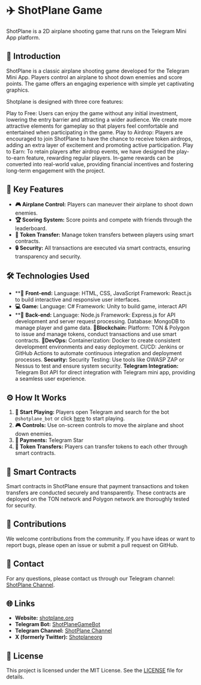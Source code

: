 # ✈️ ShotPlane Game

ShotPlane is a 2D airplane shooting game that runs on the Telegram Mini App platform. 

## 📖 Introduction

ShotPlane is a classic airplane shooting game developed for the Telegram Mini App. Players control an airplane to shoot down enemies and score points. The game offers an engaging experience with simple yet captivating graphics.

Shotplane is designed with three core features:

Play to Free: Users can enjoy the game without any initial investment, lowering the entry barrier and attracting a wider audience. We create more attractive elements for gameplay so that players feel comfortable and entertained when participating in the game.
Play to Airdrop: Players are encouraged to join ShotPlane to have the chance to receive token airdrops, adding an extra layer of excitement and promoting active participation.
Play to Earn: To retain players after airdrop events, we have designed the play-to-earn feature, rewarding regular players. In-game rewards can be converted into real-world value, providing financial incentives and fostering long-term engagement with the project.

## 🔑 Key Features

- **🎮 Airplane Control:** Players can maneuver their airplane to shoot down enemies.
- **🏆 Scoring System:** Score points and compete with friends through the leaderboard.
- **🔄 Token Transfer:** Manage token transfers between players using smart contracts.
- **🔒 Security:** All transactions are executed via smart contracts, ensuring transparency and security.

## 🛠️ Technologies Used

- **📱 **Front-end:**
Language: HTML, CSS, JavaScript
Framework: React.js to build interactive and responsive user interfaces.
- **💻 Game:**
Language: C#
Framework: Unity to build game, interact API
- **📱 **Back-end:**
Language: Node.js
Framework: Express.js for API development and server request processing.
Database: MongoDB to manage player and game data.
**🚀Blockchain:**
Platform: TON & Polygon to issue and manage tokens, conduct transactions and use smart contracts.
**💼DevOps:**
Containerization: Docker to create consistent development environments and easy deployment.
CI/CD: Jenkins or GitHub Actions to automate continuous integration and deployment processes.
**Security:**
Security Testing: Use tools like OWASP ZAP or Nessus to test and ensure system security.
**Telegram Integration:**
Telegram Bot API for direct integration with Telegram mini app, providing a seamless user experience.

## ⚙️ How It Works

1. **🚀 Start Playing:** Players open Telegram and search for the bot `@shotplane_bot` or click [here](https://t.me/shotplane_bot) to start playing.
2. **🎮 Controls:** Use on-screen controls to move the airplane and shoot down enemies.
3. **💸 Payments:** Telegram Star
4. **🔄 Token Transfers:** Players can transfer tokens to each other through smart contracts.

## 📝 Smart Contracts

Smart contracts in ShotPlane ensure that payment transactions and token transfers are conducted securely and transparently. These contracts are deployed on the TON network and Polygon network are thoroughly tested for security.

## 🤝 Contributions

We welcome contributions from the community. If you have ideas or want to report bugs, please open an issue or submit a pull request on GitHub.

## 📱 Contact

For any questions, please contact us through our Telegram channel: [ShotPlane Channel](https://t.me/shotplane).

## 🌐 Links

- **Website:** [shotplane.org](https://shotplane.org/)
- **Telegram Bot:** [ShotPlaneGameBot](https://t.me/shotplane_bot)
- **Telegram Channel:** [ShotPlane Channel](https://t.me/shotplane)
- **X (formerly Twitter):** [Shotplaneorg](https://x.com/Shotplaneorg)

## 📄 License

This project is licensed under the MIT License. See the [LICENSE](LICENSE) file for details.
